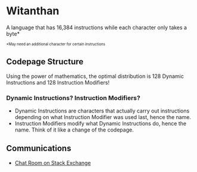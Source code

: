 # Witanthan
A language that has 16,384 instructions while each character only takes a byte*

<sup><sub>*May need an additional character for certain instructions</sub></sup>

## Codepage Structure
Using the power of mathematics, the optimal distribution is 128 Dynamic Instructions and 128 Instruction Modifiers!

### Dynamic Instructions? Instruction Modifiers?
* Dynamic Instructions are characters that actually carry out instructions depending on what Instruction Modifier was used last, hence the name.
* Instruction Modifiers modify what Dynamic Instructions do, hence the name. Think of it like a change of the codepage.

## Communications
* [Chat Room on Stack Exchange](https://chat.stackexchange.com/rooms/154822/witanthan)
